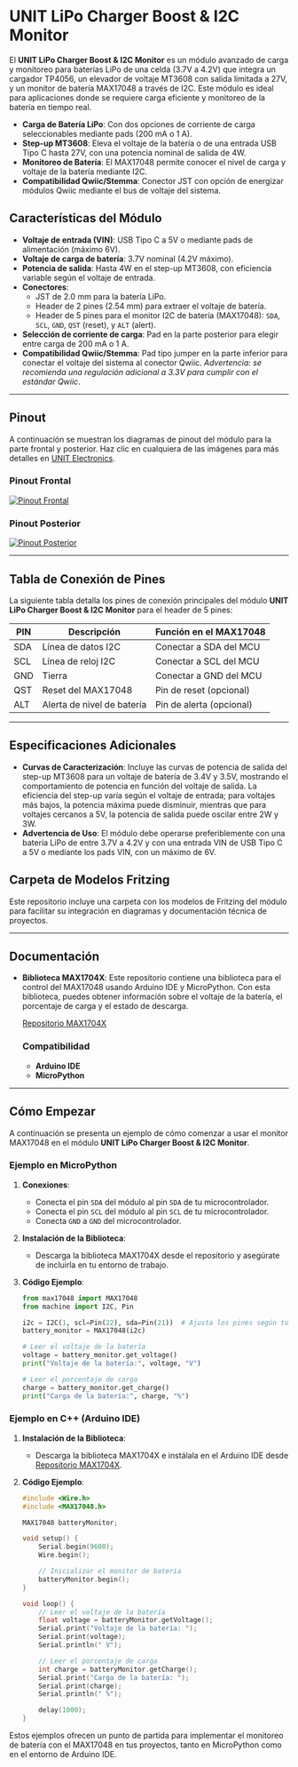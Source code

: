 # UNIT LiPo Charger Boost & I2C Monitor

El **UNIT LiPo Charger Boost & I2C Monitor** es un módulo avanzado de carga y monitoreo para baterías LiPo de una celda (3.7V a 4.2V) que integra un cargador TP4056, un elevador de voltaje MT3608 con salida limitada a 27V, y un monitor de batería MAX17048 a través de I2C. Este módulo es ideal para aplicaciones donde se requiere carga eficiente y monitoreo de la batería en tiempo real.

- **Carga de Batería LiPo**: Con dos opciones de corriente de carga seleccionables mediante pads (200 mA o 1 A).
- **Step-up MT3608**: Eleva el voltaje de la batería o de una entrada USB Tipo C hasta 27V, con una potencia nominal de salida de 4W.
- **Monitoreo de Batería**: El MAX17048 permite conocer el nivel de carga y voltaje de la batería mediante I2C.
- **Compatibilidad Qwiic/Stemma**: Conector JST con opción de energizar módulos Qwiic mediante el bus de voltaje del sistema.

## Características del Módulo

- **Voltaje de entrada (VIN)**: USB Tipo C a 5V o mediante pads de alimentación (máximo 6V).
- **Voltaje de carga de batería**: 3.7V nominal (4.2V máximo).
- **Potencia de salida**: Hasta 4W en el step-up MT3608, con eficiencia variable según el voltaje de entrada.
- **Conectores**:
  - JST de 2.0 mm para la batería LiPo.
  - Header de 2 pines (2.54 mm) para extraer el voltaje de batería.
  - Header de 5 pines para el monitor I2C de batería (MAX17048): `SDA`, `SCL`, `GND`, `QST` (reset), y `ALT` (alert).
- **Selección de corriente de carga**: Pad en la parte posterior para elegir entre carga de 200 mA o 1 A.
- **Compatibilidad Qwiic/Stemma**: Pad tipo jumper en la parte inferior para conectar el voltaje del sistema al conector Qwiic. *Advertencia: se recomienda una regulación adicional a 3.3V para cumplir con el estándar Qwiic*.

---

## Pinout

A continuación se muestran los diagramas de pinout del módulo para la parte frontal y posterior. Haz clic en cualquiera de las imágenes para más detalles en [UNIT Electronics](https://www.uelectronics.com).

### Pinout Frontal
[![Pinout Frontal](Docs/Pinouts/PinoutTop_ES.jpg)](https://www.uelectronics.com)

### Pinout Posterior
[![Pinout Posterior](Docs/Pinouts/PinoutBottom_ES.jpg)](https://www.uelectronics.com)

---

## Tabla de Conexión de Pines

La siguiente tabla detalla los pines de conexión principales del módulo **UNIT LiPo Charger Boost & I2C Monitor** para el header de 5 pines:

| PIN  | Descripción                   | Función en el MAX17048   |
| ---- | ----------------------------- | ------------------------ |
| SDA  | Línea de datos I2C            | Conectar a SDA del MCU   |
| SCL  | Línea de reloj I2C            | Conectar a SCL del MCU   |
| GND  | Tierra                        | Conectar a GND del MCU   |
| QST  | Reset del MAX17048            | Pin de reset (opcional)  |
| ALT  | Alerta de nivel de batería    | Pin de alerta (opcional) |

---

## Especificaciones Adicionales

- **Curvas de Caracterización**: Incluye las curvas de potencia de salida del step-up MT3608 para un voltaje de batería de 3.4V y 3.5V, mostrando el comportamiento de potencia en función del voltaje de salida. La eficiencia del step-up varía según el voltaje de entrada; para voltajes más bajos, la potencia máxima puede disminuir, mientras que para voltajes cercanos a 5V, la potencia de salida puede oscilar entre 2W y 3W.
- **Advertencia de Uso**: El módulo debe operarse preferiblemente con una batería LiPo de entre 3.7V a 4.2V y con una entrada VIN de USB Tipo C a 5V o mediante los pads VIN, con un máximo de 6V.

## Carpeta de Modelos Fritzing

Este repositorio incluye una carpeta con los modelos de Fritzing del módulo para facilitar su integración en diagramas y documentación técnica de proyectos.

---

## Documentación

- **Biblioteca MAX1704X**: Este repositorio contiene una biblioteca para el control del MAX17048 usando Arduino IDE y MicroPython. Con esta biblioteca, puedes obtener información sobre el voltaje de la batería, el porcentaje de carga y el estado de descarga.

  [Repositorio MAX1704X](https://github.com/UNIT-Electronics/MAX1704X_lib)

  ### Compatibilidad
  - **Arduino IDE**
  - **MicroPython**

---

## Cómo Empezar

A continuación se presenta un ejemplo de cómo comenzar a usar el monitor MAX17048 en el módulo **UNIT LiPo Charger Boost & I2C Monitor**.

### Ejemplo en MicroPython

1. **Conexiones**:
   - Conecta el pin `SDA` del módulo al pin `SDA` de tu microcontrolador.
   - Conecta el pin `SCL` del módulo al pin `SCL` de tu microcontrolador.
   - Conecta `GND` a `GND` del microcontrolador.

2. **Instalación de la Biblioteca**:
   - Descarga la biblioteca MAX1704X desde el repositorio y asegúrate de incluirla en tu entorno de trabajo.

3. **Código Ejemplo**:
   ```python
   from max17048 import MAX17048
   from machine import I2C, Pin

   i2c = I2C(1, scl=Pin(22), sda=Pin(21))  # Ajusta los pines según tu microcontrolador
   battery_monitor = MAX17048(i2c)

   # Leer el voltaje de la batería
   voltage = battery_monitor.get_voltage()
   print("Voltaje de la batería:", voltage, "V")

   # Leer el porcentaje de carga
   charge = battery_monitor.get_charge()
   print("Carga de la batería:", charge, "%")
   ```

### Ejemplo en C++ (Arduino IDE)

1. **Instalación de la Biblioteca**:
   - Descarga la biblioteca MAX1704X e instálala en el Arduino IDE desde [Repositorio MAX1704X](https://github.com/UNIT-Electronics/MAX1704X_lib).

2. **Código Ejemplo**:
   ```cpp
   #include <Wire.h>
   #include <MAX17048.h>

   MAX17048 batteryMonitor;

   void setup() {
       Serial.begin(9600);
       Wire.begin();

       // Inicializar el monitor de batería
       batteryMonitor.begin();
   }

   void loop() {
       // Leer el voltaje de la batería
       float voltage = batteryMonitor.getVoltage();
       Serial.print("Voltaje de la batería: ");
       Serial.print(voltage);
       Serial.println(" V");

       // Leer el porcentaje de carga
       int charge = batteryMonitor.getCharge();
       Serial.print("Carga de la batería: ");
       Serial.print(charge);
       Serial.println(" %");

       delay(1000);
   }
   ```

Estos ejemplos ofrecen un punto de partida para implementar el monitoreo de batería con el MAX17048 en tus proyectos, tanto en MicroPython como en el entorno de Arduino IDE.